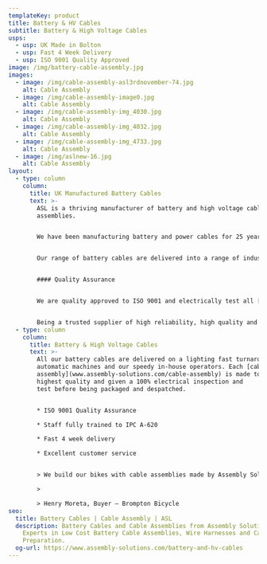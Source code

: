 ```yaml
---
templateKey: product
title: Battery & HV Cables
subtitle: Battery & High Voltage Cables
usps:
  - usp: UK Made in Bolton
  - usp: Fast 4 Week Delivery
  - usp: ISO 9001 Quality Approved
image: /img/battery-cable-assembly.jpg
images:
  - image: /img/cable-assembly-asl3rdnovember-74.jpg
    alt: Cable Assembly
  - image: /img/cable-assembly-image0.jpg
    alt: Cable Assembly
  - image: /img/cable-assembly-img_4030.jpg
    alt: Cable Assembly
  - image: /img/cable-assembly-img_4032.jpg
    alt: Cable Assembly
  - image: /img/cable-assembly-img_4733.jpg
    alt: Cable Assembly
  - image: /img/aslnew-16.jpg
    alt: Cable Assembly
layout:
  - type: column
    column:
      title: UK Manufactured Battery Cables
      text: >-
        ASL is a thriving manufacturer of battery and high voltage cable
        assemblies.


        We have been manufacturing battery and power cables for 25 years and build to custom specification with any type of cable and terminations from simple ring terminals to more complex lugs and fittings.


        Our range of battery cables are delivered into a range of industries and used for; Cars, Buses and Commercial Vehicles.


        #### Quality Assurance


        We are quality approved to ISO 9001 and electrically test all [battery cable assemblies](www.assembly-solutions.com/cable-assemblies) upon completion of production. We also propose that a first-off sample is made before volume manufacture commences, so that the customer can approve the quality checking that it meets their standards.


        Being a trusted supplier of high reliability, high quality and technically advanced components and products, we are proud to be the supplier of choice to an impressive list of blue-chip companies including; Aston Martin, Siemens and Vodafone.
  - type: column
    column:
      title: Battery & High Voltage Cables
      text: >-
        All our battery cables are delivered on a lighting fast turnaround using
        automatic machines and our speedy in-house operators. Each [cable
        assembly](www.assembly-solutions.com/cable-assembly) is made to the
        highest quality and given a 100% electrical inspection and
        test before being packaged and despatched.


        * ISO 9001 Quality Assurance

        * Staff fully trained to IPC A-620

        * Fast 4 week delivery

        * Excellent customer service


        > We build our bikes with cable assemblies made by Assembly Solutions as their quality is first class and deliveries are always on time, which is vital for our fast moving production lines! The sales and engineering team are an absolute pleasure to deal with, very friendly and quick to respond to any technical changes and quotations. It is very easy to say that ASL are one of our best suppliers!

        >

        > Henry Moreta, Buyer – Brompton Bicycle
seo:
  title: Battery Cables | Cable Assembly | ASL
  description: Battery Cables and Cable Assemblies from Assembly Solutions.
    Experts in Low Cost Battery Cable Assemblies, Wire Harnesses and Cable
    Preparation.
  og-url: https://www.assembly-solutions.com/battery-and-hv-cables
---
```

